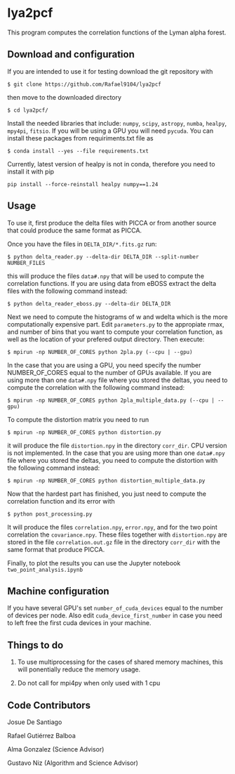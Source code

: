 # lya2pcf
This program computes the correlation functions of the Lyman alpha forest.

## Download and configuration

If you are intended to use it for testing download the git repository with
```
$ git clone https://github.com/Rafael9104/lya2pcf
```
then move to the downloaded directory 
```
$ cd lya2pcf/
```

Install the needed libraries that include: `numpy`, `scipy`, `astropy`, `numba`, `healpy`, `mpy4pi`, `fitsio`. If you will be using a GPU you will
need `pycuda`. You can install these packages from requiriments.txt file as
```
$ conda install --yes --file requirements.txt
```
Currently, latest version of healpy is not in conda, therefore you need to install it with pip
```
pip install --force-reinstall healpy numpy==1.24
```
 
## Usage

To use it, first produce the delta files with PICCA or from another source that could produce the same format as PICCA.

Once you have the files in `DELTA_DIR/*.fits.gz` run:
```
$ python delta_reader.py --delta-dir DELTA_DIR --split-number NUMBER_FILES
```
this will produce the files `data#.npy` that will be used to compute the correlation functions. If you are using data from eBOSS extract the delta files with the following command instead:
```
$ python delta_reader_eboss.py --delta-dir DELTA_DIR
```

Next we need to compute the histograms of w and wdelta which is the more computationally expensive part. Edit `parameters.py`
to the appropiate rmax, and number of bins that you want to compute your correlation function, as well as the location of
your prefered output directory. Then execute:
```
$ mpirun -np NUMBER_OF_CORES python 2pla.py (--cpu | --gpu)
```
In the case that you are using a GPU, you need specify the number NUMBER_OF_CORES equal to the number of GPUs available.
If you are using more than one `data#.npy` file where you stored the deltas, you need to compute the correlation with the following command instead:
```
$ mpirun -np NUMBER_OF_CORES python 2pla_multiple_data.py (--cpu | --gpu)
```
To compute the distortion matrix you need to run
```
$ mpirun -np NUMBER_OF_CORES python distortion.py
```
it will produce the file `distortion.npy` in the directory `corr_dir`. CPU version is not implemented. In the case that you are using more than one `data#.npy` file where you stored the deltas, you need to compute the distortion with the following command instead:

```
$ mpirun -np NUMBER_OF_CORES python distortion_multiple_data.py
```

Now that the hardest part has finished, you just need to compute the correlation function and its error with
```
$ python post_processing.py
```
It will produce the files `correlation.npy`, `error.npy`, and for the two point correlation the `covariance.npy`. These files together with `distortion.npy` are stored in the file `correlation.out.gz` file in the directory `corr_dir` with the same format that produce PICCA.

Finally, to plot the results you can use the Jupyter notebook `two_point_analysis.ipynb`

## Machine configuration

If you have several GPU's set `number_of_cuda_devices` equal to the number of devices per node. Also edit `cuda_device_first_number`
in case you need to left free the first cuda devices in your machine.


## Things to do

1. To use multiprocessing for the cases of shared memory machines, this will ponentially reduce the memory usage.

3. Do not call for mpi4py when only used with 1 cpu

## Code Contributors

Josue De Santiago

Rafael Gutiérrez Balboa

Alma Gonzalez (Science Advisor)

Gustavo Niz (Algorithm and Science Advisor)
